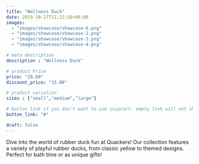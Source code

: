```yaml
---
title: "Wellness Duck"
date: 2019-10-17T11:22:16+06:00
images: 
  - "images/showcase/showcase-6.png"
  - "images/showcase/showcase-2.png"
  - "images/showcase/showcase-3.png"
  - "images/showcase/showcase-4.png"

# meta description
description : "Wellness Duck"

# product Price
price: "20.00"
discount_price: "15.00"

# product variation
sizes : ["small","medium","large"]

# button link if you don't want to use snipcart. empty link will not show button
button_link: "#"

draft: false
---
```


Dive into the world of rubber duck fun at Quackers! Our collection features a variety of playful rubber ducks, from classic yellow to themed designs. Perfect for bath time or as unique gifts!

